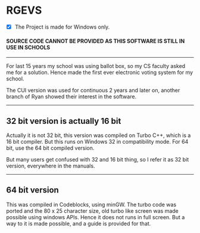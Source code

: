 # RGEVS
- [x] The Project is made for Windows only.

#### SOURCE CODE CANNOT BE PROVIDED AS THIS SOFTWARE IS STILL IN USE IN SCHOOLS
-----------------------------------------------------------------------------

For last 15 years my school was using ballot box, so my CS faculty asked me for a solution. Hence made the first ever electronic voting system for my school. 

The CUI version was used for continuous 2 years and later on, another branch of Ryan showed their interest in the software.

-----------------------------------------------------------------------------

## 32 bit version is actually 16 bit
Actually it is not 32 bit, this version was compiled on Turbo C++, which is a 16 bit compiler.
But this runs on Windows 32 in compatibility mode. For 64 bit, use the 64 bit compiled version. 

But many users get confused with 32 and 16 bit thing, so I refer it as 32 bit version, everywhere in the manuals.

-----------------------------------------------------------------------------

## 64 bit version
This was compiled in Codeblocks, using minGW. The turbo code was ported and the 80 x 25 character size, old turbo like screen was made possible using windows APIs. Hence it does not runs in full screen. But a way to it is made possible, and a guide is provided for that.
